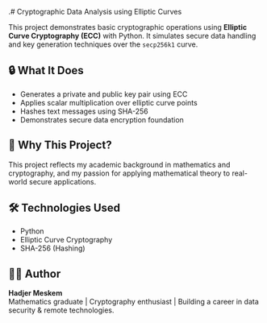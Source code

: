 
.# Cryptographic Data Analysis using Elliptic Curves

This project demonstrates basic cryptographic operations using **Elliptic Curve Cryptography (ECC)** with Python. It simulates secure data handling and key generation techniques over the `secp256k1` curve.

## 🔒 What It Does
- Generates a private and public key pair using ECC
- Applies scalar multiplication over elliptic curve points
- Hashes text messages using SHA-256
- Demonstrates secure data encryption foundation

## 🧠 Why This Project?
This project reflects my academic background in mathematics and cryptography, and my passion for applying mathematical theory to real-world secure applications.

## 🛠️ Technologies Used
- Python
- Elliptic Curve Cryptography
- SHA-256 (Hashing)

## 👩‍💻 Author
**Hadjer Meskem**  
Mathematics graduate | Cryptography enthusiast | Building a career in data security & remote technologies.
